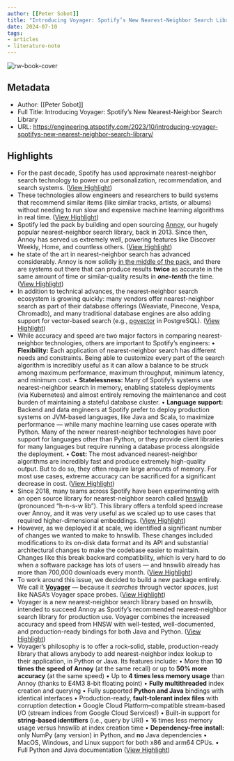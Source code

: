 ```yaml
---
author: [[Peter Sobot]]
title: "Introducing Voyager: Spotify’s New Nearest-Neighbor Search Library"
date: 2024-07-10
tags: 
- articles
- literature-note
---
```

![rw-book-cover](https://storage.googleapis.com/production-eng/1/2023/10/0225-Voyager-Blog-Header-1200x630-1.png)

## Metadata
- Author: [[Peter Sobot]]
- Full Title: Introducing Voyager: Spotify’s New Nearest-Neighbor Search Library
- URL: https://engineering.atspotify.com/2023/10/introducing-voyager-spotifys-new-nearest-neighbor-search-library/

## Highlights
- For the past decade, Spotify has used approximate nearest-neighbor search technology to power our personalization, recommendation, and search systems. ([View Highlight](https://read.readwise.io/read/01j2e247sg9r6z30rqc6vdpm1s))
- These technologies allow engineers and researchers to build systems that recommend similar items (like similar tracks, artists, or albums) without needing to run slow and expensive machine learning algorithms in real time. ([View Highlight](https://read.readwise.io/read/01j2e24cr2mmpg339ztea1sy6j))
- Spotify led the pack by building and open sourcing [Annoy](https://github.com/spotify/annoy), our hugely popular nearest-neighbor search library, back in 2013. Since then, Annoy has served us extremely well, powering features like Discover Weekly, Home, and countless others. ([View Highlight](https://read.readwise.io/read/01j2e24hv6r4p4f4mg733hp91k))
- he state of the art in nearest-neighbor search has advanced considerably. Annoy is now solidly [in the middle of the pack](http://ann-benchmarks.com/), and there are systems out there that can produce results **twice** as accurate in the same amount of time or similar-quality results in ***one-tenth*** the time. ([View Highlight](https://read.readwise.io/read/01j2e24r85cpz3jrazqg1bycmx))
- In addition to technical advances, the nearest-neighbor search ecosystem is growing quickly: many vendors offer nearest-neighbor search as part of their database offerings (Weaviate, Pinecone, Vespa, Chromadb), and many traditional database engines are also adding support for vector-based search (e.g., [pgvector](https://github.com/pgvector/pgvector) in PostgreSQL). ([View Highlight](https://read.readwise.io/read/01j2e2537q047sse7n6b0dc0jg))
- While accuracy and speed are two major factors in comparing nearest-neighbor technologies, others are important to Spotify’s engineers:
  • **Flexibility:** Each application of nearest-neighbor search has different needs and constraints. Being able to customize every part of the search algorithm is incredibly useful as it can allow a balance to be struck among maximum performance, maximum throughput, minimum latency, and minimum cost.
  • **Statelessness:** Many of Spotify’s systems use nearest-neighbor search in memory, enabling stateless deployments (via Kubernetes) and almost entirely removing the maintenance and cost burden of maintaining a stateful database cluster.
  • **Language support:** Backend and data engineers at Spotify prefer to deploy production systems on JVM-based languages, like Java and Scala, to maximize performance — while many machine learning use cases operate with Python. Many of the newer nearest-neighbor technologies have poor support for languages other than Python, or they provide client libraries for many languages but require running a database process alongside the deployment.
  • **Cost:** The most advanced nearest-neighbor algorithms are incredibly fast and produce extremely high-quality output. But to do so, they often require large amounts of memory. For most use cases, extreme accuracy can be sacrificed for a significant decrease in cost. ([View Highlight](https://read.readwise.io/read/01j2e25angpj1aaa420834aq0e))
- Since 2018, many teams across Spotify have been experimenting with an open source library for nearest-neighbor search called [hnswlib](https://github.com/nmslib/hnswlib) (pronounced “h-n-s-w lib”). This library offers a tenfold speed increase over Annoy, and it was very useful as we scaled up to use cases that required higher-dimensional embeddings. ([View Highlight](https://read.readwise.io/read/01j2e25pnnvb40brbkps9kcbn8))
- However, as we deployed it at scale, we identified a significant number of changes we wanted to make to hnswlib. These changes included modifications to its on-disk data format and its API and substantial architectural changes to make the codebase easier to maintain. Changes like this break backward compatibility, which is very hard to do when a software package has lots of users — and hnswlib already has more than 700,000 downloads every month. ([View Highlight](https://read.readwise.io/read/01j2e25wnxxf7b2j9qty5rm0x1))
- To work around this issue, we decided to build a new package entirely. We call it **[Voyager](https://spotify.github.io/voyager/)** — because it *searches* through vector *space*s, just like NASA’s Voyager space probes. ([View Highlight](https://read.readwise.io/read/01j2e2631yrc7rbh926r1npffs))
- Voyager is a new nearest-neighbor search library based on hnswlib, intended to succeed Annoy as Spotify’s recommended nearest-neighbor search library for production use. Voyager combines the increased accuracy and speed from HNSW with well-tested, well-documented, and production-ready bindings for both Java and Python. ([View Highlight](https://read.readwise.io/read/01j2e266n6c2z3e2y4p2x0c2yy))
- Voyager’s philosophy is to offer a rock-solid, stable, production-ready library that allows anybody to add nearest-neighbor index lookup to their application, in Python or Java. Its features include:
  • More than **10 times the speed of Annoy** (at the same recall) or up to **50% more accuracy** (at the same speed)
  • Up to **4 times less memory usage** than Annoy (thanks to E4M3 8-bit floating point)
  • **Fully multithreaded** index creation and querying
  • Fully supported **Python and Java** bindings with identical interfaces
  • Production-ready, **fault-tolerant index files** with corruption detection
  • Google Cloud Platform–compatible stream-based I/O (stream indices from Google Cloud Services!)
  • Built-in support for **string-based identifiers** (i.e., query by URI)
  • 16 times less memory usage versus hnswlib at index creation time
  • **Dependency-free install:** only NumPy (any version) in Python, and **no** Java dependencies
  • MacOS, Windows, and Linux support for both x86 and arm64 CPUs.
  • Full Python and Java documentation ([View Highlight](https://read.readwise.io/read/01j2e26c8m63k03ksddhpqjjj2))
